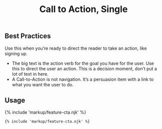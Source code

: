 ﻿---
title: Call to Action, Single
summary: A simple imperative statement with an action button.
tags: feature block
layout: guide
image: /img/illustrations/illus-cta-1.svg
imageAlt: 
eleventyNavigation:
  key: Call to Action, Single
  parent: Feature Blocks
  excerpt: A simple imperative statement with an action button.
  order: 1
  img: /img/illustrations/illus-cta-1.svg
---

## Best Practices

Use this when you’re ready to direct the reader to take an action, like signing up.
  - The big text is the action verb for the goal you have for the user. Use this to direct the user an action. This is a decision moment, don’t put a lot of text in here.
  - A Call-to-Action is not navigation. It’s a persuasion item with a link to what you want the user to do.

## Usage

{% include 'markup/feature-cta.njk' %}

``` html
{% include 'markup/feature-cta.njk' %}
```
